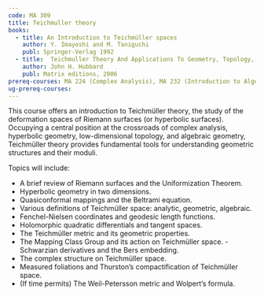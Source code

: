 ```yaml
---
code: MA 309
title: Teichmuller theory
books:
  - title: An Introduction to Teichmüller spaces
    author: Y. Imayoshi and M. Taniguchi
    publ: Springer-Verlag 1992
  - title:  Teichmuller Theory And Applications To Geometry, Topology, And Dynamics, Volume 1
    author: John H. Hubbard
    publ: Matrix editions, 2006
prereq-courses: MA 224 (Complex Analysis), MA 232 (Introduction to Algebraic Topology)
ug-prereq-courses: 
---
```


This course offers an introduction to Teichmüller theory, the study of the deformation spaces of Riemann surfaces (or hyperbolic surfaces). Occupying a central position at the crossroads of complex analysis, hyperbolic geometry, low-dimensional topology, and algebraic geometry, Teichmüller theory provides fundamental tools for understanding geometric structures and their moduli.  

Topics will include:

- A brief review of Riemann surfaces and the Uniformization Theorem.
- Hyperbolic geometry in two dimensions.
- Quasiconformal mappings and the Beltrami equation.
- Various definitions of Teichmüller space: analytic, geometric, algebraic.
- Fenchel-Nielsen coordinates and geodesic length functions.
- Holomorphic quadratic differentials and tangent spaces.
- The Teichmüller metric and its geometric properties.
- The Mapping Class Group and its action on Teichmüller space. -Schwarzian derivatives and the Bers embedding.
- The complex structure on Teichmüller space.
- Measured foliations and Thurston’s compactification of Teichmüller space.
- (If time permits) The Weil-Petersson metric and Wolpert’s formula.